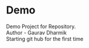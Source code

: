 # Demo
Demo Project for Repository.<br>
Author - Gaurav Dharmik <br>
Starting git hub for the first time

